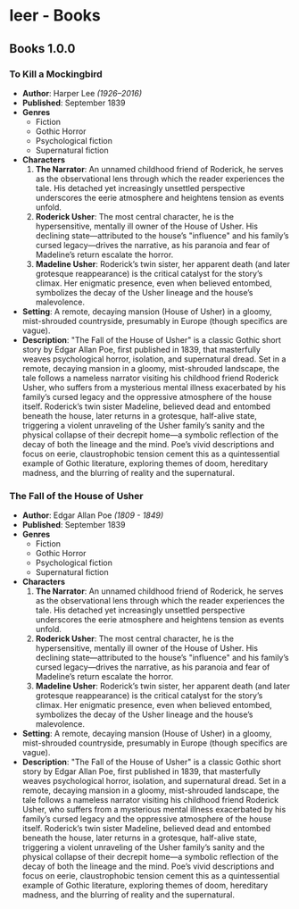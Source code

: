 # leer - Books

## Books 1.0.0

### To Kill a Mockingbird

- **Author**: Harper Lee _(1926–2016)_
- **Published**: September 1839
- **Genres**
  - Fiction
  - Gothic Horror
  - Psychological fiction
  - Supernatural fiction
- **Characters**
  1. **The Narrator**: An unnamed childhood friend of Roderick, he serves as the observational lens through which the reader experiences the tale. His detached yet increasingly unsettled perspective underscores the eerie atmosphere and heightens tension as events unfold.
  2. **Roderick Usher**: The most central character, he is the hypersensitive, mentally ill owner of the House of Usher. His declining state—attributed to the house’s "influence" and his family’s cursed legacy—drives the narrative, as his paranoia and fear of Madeline’s return escalate the horror.
  3. **Madeline Usher**: Roderick’s twin sister, her apparent death (and later grotesque reappearance) is the critical catalyst for the story’s climax. Her enigmatic presence, even when believed entombed, symbolizes the decay of the Usher lineage and the house’s malevolence.
- **Setting**: A remote, decaying mansion (House of Usher) in a gloomy, mist-shrouded countryside, presumably in Europe (though specifics are vague).
- **Description**: "The Fall of the House of Usher" is a classic Gothic short story by Edgar Allan Poe, first published in 1839, that masterfully weaves psychological horror, isolation, and supernatural dread. Set in a remote, decaying mansion in a gloomy, mist-shrouded landscape, the tale follows a nameless narrator visiting his childhood friend Roderick Usher, who suffers from a mysterious mental illness exacerbated by his family’s cursed legacy and the oppressive atmosphere of the house itself. Roderick’s twin sister Madeline, believed dead and entombed beneath the house, later returns in a grotesque, half-alive state, triggering a violent unraveling of the Usher family’s sanity and the physical collapse of their decrepit home—a symbolic reflection of the decay of both the lineage and the mind. Poe’s vivid descriptions and focus on eerie, claustrophobic tension cement this as a quintessential example of Gothic literature, exploring themes of doom, hereditary madness, and the blurring of reality and the supernatural.

### The Fall of the House of Usher

- **Author**: Edgar Allan Poe _(1809 - 1849)_
- **Published**: September 1839
- **Genres**
  - Fiction
  - Gothic Horror
  - Psychological fiction
  - Supernatural fiction
- **Characters**
  1. **The Narrator**: An unnamed childhood friend of Roderick, he serves as the observational lens through which the reader experiences the tale. His detached yet increasingly unsettled perspective underscores the eerie atmosphere and heightens tension as events unfold.
  2. **Roderick Usher**: The most central character, he is the hypersensitive, mentally ill owner of the House of Usher. His declining state—attributed to the house’s "influence" and his family’s cursed legacy—drives the narrative, as his paranoia and fear of Madeline’s return escalate the horror.
  3. **Madeline Usher**: Roderick’s twin sister, her apparent death (and later grotesque reappearance) is the critical catalyst for the story’s climax. Her enigmatic presence, even when believed entombed, symbolizes the decay of the Usher lineage and the house’s malevolence.
- **Setting**: A remote, decaying mansion (House of Usher) in a gloomy, mist-shrouded countryside, presumably in Europe (though specifics are vague).
- **Description**: "The Fall of the House of Usher" is a classic Gothic short story by Edgar Allan Poe, first published in 1839, that masterfully weaves psychological horror, isolation, and supernatural dread. Set in a remote, decaying mansion in a gloomy, mist-shrouded landscape, the tale follows a nameless narrator visiting his childhood friend Roderick Usher, who suffers from a mysterious mental illness exacerbated by his family’s cursed legacy and the oppressive atmosphere of the house itself. Roderick’s twin sister Madeline, believed dead and entombed beneath the house, later returns in a grotesque, half-alive state, triggering a violent unraveling of the Usher family’s sanity and the physical collapse of their decrepit home—a symbolic reflection of the decay of both the lineage and the mind. Poe’s vivid descriptions and focus on eerie, claustrophobic tension cement this as a quintessential example of Gothic literature, exploring themes of doom, hereditary madness, and the blurring of reality and the supernatural.
